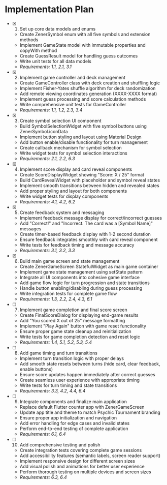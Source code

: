 # Implementation Plan

- [x] 1. Set up core data models and enums

  - Create ZenerSymbol enum with all five symbols and extension methods
  - Implement GameState model with immutable properties and copyWith method
  - Create GuessResult model for handling guess outcomes
  - Write unit tests for all data models
  - _Requirements: 1.1, 2.1, 3.1_

- [x] 2. Implement game controller and deck management

  - Create GameController class with deck creation and shuffling logic
  - Implement Fisher-Yates shuffle algorithm for deck randomization
  - Add remote viewing coordinates generation (XXXX-XXXX format)
  - Implement guess processing and score calculation methods
  - Write comprehensive unit tests for GameController
  - _Requirements: 1.1, 1.2, 2.3, 3.4_

- [x] 3. Create symbol selection UI component

  - Build SymbolSelectionWidget with five symbol buttons using ZenerSymbol.iconData
  - Implement button styling and layout using Material Design
  - Add button enable/disable functionality for turn management
  - Create callback mechanism for symbol selection
  - Write widget tests for symbol selection interactions
  - _Requirements: 2.1, 2.2, 6.3_

- [x] 4. Implement score display and card reveal components

  - Create ScoreDisplayWidget showing "Score: X / 25" format
  - Build CardRevealWidget with placeholder and symbol reveal states
  - Implement smooth transitions between hidden and revealed states
  - Add proper styling and layout for both components
  - Write widget tests for display components
  - _Requirements: 4.1, 4.2, 6.2_

- [x] 5. Create feedback system and messaging

  - Implement feedback message display for correct/incorrect guesses
  - Add "Correct!" and "Incorrect. The card was a [Symbol Name]" messages
  - Create timer-based feedback display with 1-2 second duration
  - Ensure feedback integrates smoothly with card reveal component
  - Write tests for feedback timing and message accuracy
  - _Requirements: 3.1, 3.2, 3.3_

- [x] 6. Build main game screen and state management

  - Create ZenerGameScreen StatefulWidget as main game container
  - Implement game state management using setState pattern
  - Integrate all UI components into cohesive game interface
  - Add game flow logic for turn progression and state transitions
  - Handle button enabling/disabling during guess processing
  - Write integration tests for complete game flow
  - _Requirements: 1.3, 2.2, 2.4, 4.3, 6.1_

- [ ] 7. Implement game completion and final score screen

  - Create FinalScoreDialog for displaying end-game results
  - Add "You scored X out of 25" message formatting
  - Implement "Play Again" button with game reset functionality
  - Ensure proper game state cleanup and reinitialization
  - Write tests for game completion detection and reset logic
  - _Requirements: 1.4, 5.1, 5.2, 5.3, 5.4_

- [ ] 8. Add game timing and turn transitions

  - Implement turn transition logic with proper delays
  - Add smooth state resets between turns (hide card, clear feedback, enable buttons)
  - Ensure score updates happen immediately after correct guesses
  - Create seamless user experience with appropriate timing
  - Write tests for turn timing and state transitions
  - _Requirements: 3.3, 4.2, 4.4, 6.4_

- [ ] 9. Integrate components and finalize main application

  - Replace default Flutter counter app with ZenerGameScreen
  - Update app title and theme to match Psychic Tournament branding
  - Ensure proper app initialization and navigation
  - Add error handling for edge cases and invalid states
  - Perform end-to-end testing of complete application
  - _Requirements: 6.1, 6.4_

- [ ] 10. Add comprehensive testing and polish
  - Create integration tests covering complete game sessions
  - Add accessibility features (semantic labels, screen reader support)
  - Implement responsive design for different screen sizes
  - Add visual polish and animations for better user experience
  - Perform thorough testing on multiple devices and screen sizes
  - _Requirements: 6.3, 6.4_
